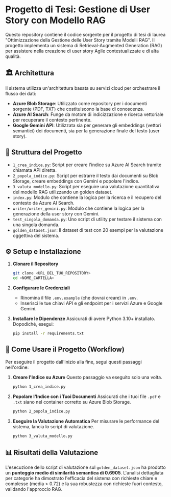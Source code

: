 # Progetto di Tesi: Gestione di User Story con Modello RAG

Questo repository contiene il codice sorgente per il progetto di tesi di laurea "Ottimizzazione della Gestione delle User Story tramite Modelli RAG". Il progetto implementa un sistema di Retrieval-Augmented Generation (RAG) per assistere nella creazione di user story Agile contestualizzate e di alta qualità.

## 🏛️ Architettura

Il sistema utilizza un'architettura basata su servizi cloud per orchestrare il flusso dei dati:

* **Azure Blob Storage**: Utilizzato come repository per i documenti sorgente (PDF, TXT) che costituiscono la base di conoscenza.
* **Azure AI Search**: Funge da motore di indicizzazione e ricerca vettoriale per recuperare il contesto pertinente.
* **Google Gemini API**: Utilizzata sia per generare gli embeddings (vettori semantici) dei documenti, sia per la generazione finale del testo (user story).



## 📂 Struttura del Progetto

* `1_crea_indice.py`: Script per creare l'indice su Azure AI Search tramite chiamata API diretta.
* `2_popola_indice.py`: Script per estrarre il testo dai documenti su Blob Storage, creare embeddings con Gemini e popolare l'indice.
* `3_valuta_modello.py`: Script per eseguire una valutazione quantitativa del modello RAG utilizzando un golden dataset.
* `index.py`: Modulo che contiene la logica per la ricerca e il recupero del contesto da Azure AI Search.
* `writer/writer_gemini.py`: Modulo che contiene la logica per la generazione della user story con Gemini.
* `test_singola_domanda.py`: Uno script di utility per testare il sistema con una singola domanda.
* `golden_dataset.json`: Il dataset di test con 20 esempi per la valutazione oggettiva del sistema.

## ⚙️ Setup e Installazione

1.  **Clonare il Repository**
    ```bash
    git clone <URL_DEL_TUO_REPOSITORY>
    cd <NOME_CARTELLA>
    ```

2.  **Configurare le Credenziali**
    * Rinomina il file `.env.example` (che dovrai creare) in `.env`.
    * Inserisci le tue chiavi API e gli endpoint per i servizi Azure e Google Gemini.

3.  **Installare le Dipendenze**
    Assicurati di avere Python 3.10+ installato. Dopodiché, esegui:
    ```bash
    pip install -r requirements.txt
    ```

## 🚀 Come Usare il Progetto (Workflow)

Per eseguire il progetto dall'inizio alla fine, segui questi passaggi nell'ordine:

1.  **Creare l'Indice su Azure**
    Questo passaggio va eseguito solo una volta.
    ```bash
    python 1_crea_indice.py
    ```

2.  **Popolare l'Indice con i Tuoi Documenti**
    Assicurati che i tuoi file `.pdf` e `.txt` siano nel container corretto su Azure Blob Storage.
    ```bash
    python 2_popola_indice.py
    ```

3.  **Eseguire la Valutazione Automatica**
    Per misurare le performance del sistema, lancia lo script di valutazione.
    ```bash
    python 3_valuta_modello.py
    ```

## 📊 Risultati della Valutazione

L'esecuzione dello script di valutazione sul `golden_dataset.json` ha prodotto un **punteggio medio di similarità semantica di 0.6905**. L'analisi dettagliata per categorie ha dimostrato l'efficacia del sistema con richieste chiare e complesse (media > 0.72) e la sua robustezza con richieste fuori contesto, validando l'approccio RAG.
